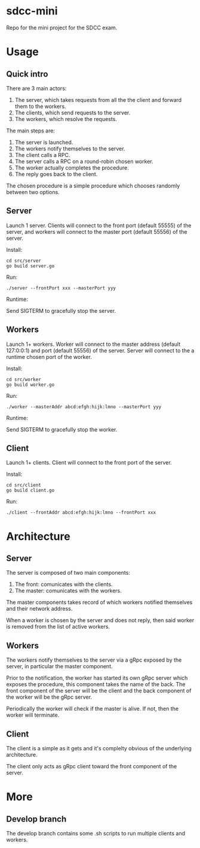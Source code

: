 # sdcc-mini
Repo for the mini project for the SDCC exam.

# Usage

## Quick intro 

There are 3 main actors:

1. The server, which takes requests from all the the client and forward them to the workers.
2. The clients, which send requests to the server.
3. The workers, which resolve the requests.

The main steps are:

1. The server is launched.
2. The workers notify themselves to the server.
3. The client calls a RPC.
4. The server calls a RPC on a round-robin chosen worker.
5. The worker actually completes the procedure.
6. The reply goes back to the client.

The chosen procedure is a simple procedure which chooses randomly between two options.

## Server

Launch 1 server.
Clients will connect to the front port (default 55555) of the server, and workers will connect to the master port (default 55556) of the server.

Install:

```
cd src/server
go build server.go
```

Run:

```
./server --frontPort xxx --masterPort yyy
```

Runtime:

Send SIGTERM to gracefully stop the server.


## Workers

Launch 1+ workers.
Worker will connect to the master address (default 127:0:0:1) and port (default 55556) of the server.
Server will connect to the a runtime chosen port of the worker.

Install:

```
cd src/worker
go build worker.go
```

Run:

```
./worker --masterAddr abcd:efgh:hijk:lmno --masterPort yyy
```

Runtime:

Send SIGTERM to gracefully stop the worker.


## Client

Launch 1+ clients.
Client will connect to the front port of the server.

Install:

```
cd src/client
go build client.go
```

Run:

```
./client --frontAddr abcd:efgh:hijk:lmno --frontPort xxx
```

# Architecture 

## Server 

The server is composed of two main components:

1. The front: comunicates with the clients.
2. The master: comunicates with the workers.

The master components takes record of which workers notified themselves and their network address.

When a worker is chosen by the server and does not reply, then said worker is removed from the list of active workers.

## Workers 

The workers notify themselves to the server via a gRpc exposed by the server, in particular the master component.

Prior to the notification, the worker has started its own gRpc server which exposes the procedure, this component takes the name of the back. The front component of the server will be the client and the back component of the worker will be the gRpc server.

Periodically the worker will check if the master is alive. If not, then the worker will terminate.

## Client

The client is a simple as it gets and it's complelty obvious of the underlying architecture.

The client only acts as gRpc client toward the front component of the server.

# More 

## Develop branch

The develop branch contains some .sh scripts to run multiple clients and workers.